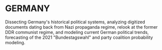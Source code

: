 # GERMANY
Dissecting Germany's historical political systems, analyzing digitized documents dating back from Nazi propaganda regime, relook at the former DDR communist regime, and modeling current German political trends, forecasting of the 2021 "Bundestagswahl" and party coalition probability modeling.
